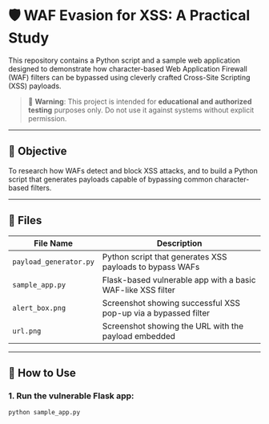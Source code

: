 # 🛡️ WAF Evasion for XSS: A Practical Study

This repository contains a Python script and a sample web application designed to demonstrate how character-based Web Application Firewall (WAF) filters can be bypassed using cleverly crafted Cross-Site Scripting (XSS) payloads.

> 🚨 **Warning**: This project is intended for **educational and authorized testing** purposes only. Do not use it against systems without explicit permission.

---

## 📌 Objective

To research how WAFs detect and block XSS attacks, and to build a Python script that generates payloads capable of bypassing common character-based filters.

---

## 📁 Files

| File Name              | Description                                                  |
|------------------------|--------------------------------------------------------------|
| `payload_generator.py` | Python script that generates XSS payloads to bypass WAFs     |
| `sample_app.py`        | Flask-based vulnerable app with a basic WAF-like XSS filter  |
| `alert_box.png`        | Screenshot showing successful XSS pop-up via a bypassed filter |
| `url.png`              | Screenshot showing the URL with the payload embedded         |

---

## 🚀 How to Use

### 1. Run the vulnerable Flask app:
```bash
python sample_app.py
